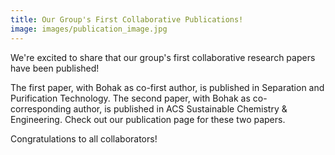 ```yaml
---
title: Our Group's First Collaborative Publications!
image: images/publication_image.jpg
---
```


We're excited to share that our group's first collaborative research papers have been published!

The first paper, with Bohak as co-first author, is published in Separation and Purification Technology.
The second paper, with Bohak as co-corresponding author, is published in ACS Sustainable Chemistry & Engineering.
Check out our publication page for these two papers.

Congratulations to all collaborators!
